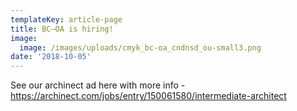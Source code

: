 ```yaml
---
templateKey: article-page
title: BC—OA is hiring!
image:
  image: /images/uploads/cmyk_bc-oa_cndnsd_ou-small3.png
date: '2018-10-05'
---
```

See our archinect ad here with more info - https://archinect.com/jobs/entry/150061580/intermediate-architect
